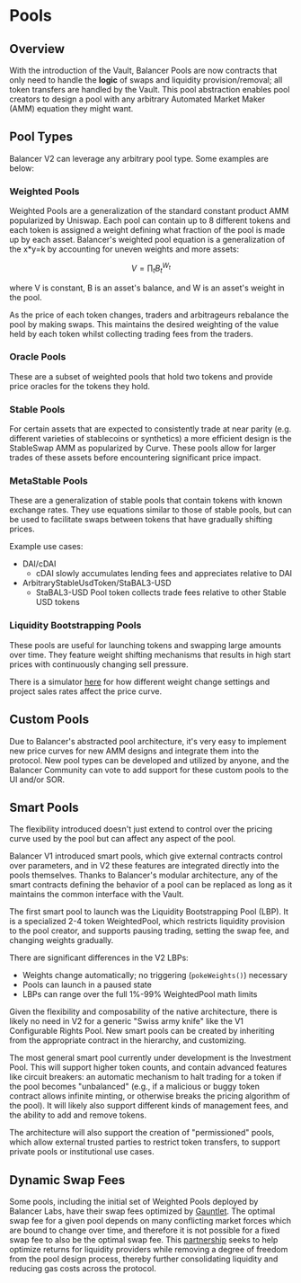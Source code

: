 # Pools

## Overview

With the introduction of the Vault, Balancer Pools are now contracts that only need to handle the **logic** of swaps and liquidity provision/removal; all token transfers are handled by the Vault. This pool abstraction enables pool creators to design a pool with any arbitrary Automated Market Maker \(AMM\) equation they might want. 

## Pool Types

Balancer V2 can leverage any arbitrary pool type. Some examples are below:

### Weighted Pools

Weighted Pools are a generalization of the standard constant product AMM popularized by Uniswap. Each pool can contain up to 8 different tokens and each token is assigned a weight defining what fraction of the pool is made up by each asset. Balancer's weighted pool equation is a generalization of the x\*y=k by accounting for uneven weights and more assets:

$$
V = \prod_t B_t^{W_t}
$$

where V is constant, B is an asset's balance, and W is an asset's weight in the pool.

As the price of each token changes, traders and arbitrageurs rebalance the pool by making swaps. This maintains the desired weighting of the value held by each token whilst collecting trading fees from the traders.

### Oracle Pools

These are a subset of weighted pools that hold two tokens and provide price oracles for the tokens they hold.

### Stable Pools

For certain assets that are expected to consistently trade at near parity \(e.g. different varieties of stablecoins or synthetics\) a more efficient design is the StableSwap AMM as popularized by Curve. These pools allow for larger trades of these assets before encountering significant price impact.

### MetaStable Pools

These are a generalization of stable pools that contain tokens with known exchange rates. They use equations similar to those of stable pools, but can be used to facilitate swaps between tokens that have gradually shifting prices. 

Example use cases:

* DAI/cDAI
  * cDAI slowly accumulates lending fees and appreciates relative to DAI
* ArbitraryStableUsdToken/StaBAL3-USD
  * StaBAL3-USD Pool token collects trade fees relative to other Stable USD tokens

### Liquidity Bootstrapping Pools

These pools are useful for launching tokens and swapping large amounts over time. They feature weight shifting mechanisms that results in high start prices with continuously changing sell pressure.

There is a simulator [here](https://docs.google.com/spreadsheets/d/125MgAqv0f81Qp6y9VZHAcwMkVhvdcNKA) for how different weight change settings and project sales rates affect the price curve. 

## Custom Pools

Due to Balancer's abstracted pool architecture, it's very easy to implement new price curves for new AMM designs and integrate them into the protocol. New pool types can be developed and utilized by anyone, and the Balancer Community can vote to add support for these custom pools to the UI and/or SOR.

## Smart Pools

The flexibility introduced doesn't just extend to control over the pricing curve used by the pool but can affect any aspect of the pool.

Balancer V1 introduced smart pools, which give external contracts control over parameters, and in V2 these features are integrated directly into the pools themselves. Thanks to Balancer's modular architecture, any of the smart contracts defining the behavior of a pool can be replaced as long as it maintains the common interface with the Vault.

The first smart pool to launch was the Liquidity Bootstrapping Pool \(LBP\). It is a specialized 2-4 token WeightedPool, which restricts liquidity provision to the pool creator, and supports pausing trading, setting the swap fee, and changing weights gradually.

There are significant differences in the V2 LBPs:

* Weights change automatically; no triggering \(`pokeWeights()`\) necessary
* Pools can launch in a paused state
* LBPs can range over the full 1%-99% WeightedPool math limits

Given the flexibility and composability of the native architecture, there is likely no need in V2 for a generic "Swiss army knife" like the V1 Configurable Rights Pool. New smart pools can be created by inheriting from the appropriate contract in the hierarchy, and customizing.

The most general smart pool currently under development is the Investment Pool. This will support higher token counts, and contain advanced features like circuit breakers: an automatic mechanism to halt trading for a token if the pool becomes "unbalanced" \(e.g., if a malicious or buggy token contract allows infinite minting, or otherwise breaks the pricing algorithm of the pool\). It will likely also support different kinds of management fees, and the ability to add and remove tokens.

The architecture will also support the creation of "permissioned" pools, which allow external trusted parties to restrict token transfers, to support private pools or institutional use cases.

## Dynamic Swap Fees

Some pools, including the initial set of Weighted Pools deployed by Balancer Labs, have their swap fees optimized by [Gauntlet](https://gauntlet.network/). The optimal swap fee for a given pool depends on many conflicting market forces which are bound to change over time, and therefore it is not possible for a fixed swap fee to also be the optimal swap fee. This [partnership](https://medium.com/gauntlet-networks/balancer-v2-pools-trading-fee-methodology-7a65df671b8c) seeks to help optimize returns for liquidity providers while removing a degree of freedom from the pool design process, thereby further consolidating liquidity and reducing gas costs across the protocol.

